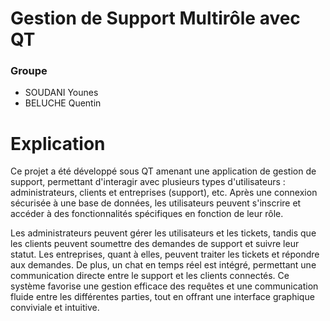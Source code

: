 # Gestion de Support Multirôle avec QT

### Groupe
- SOUDANI Younes
- BELUCHE Quentin

# Explication
Ce projet a été développé sous QT amenant une application de gestion de support, permettant d'interagir avec plusieurs types d'utilisateurs : administrateurs, clients et entreprises (support), etc. Après une connexion sécurisée à une base de données, les utilisateurs peuvent s'inscrire et accéder à des fonctionnalités spécifiques en fonction de leur rôle.

Les administrateurs peuvent gérer les utilisateurs et les tickets, tandis que les clients peuvent soumettre des demandes de support et suivre leur statut. Les entreprises, quant à elles, peuvent traiter les tickets et répondre aux demandes. De plus, un chat en temps réel est intégré, permettant une communication directe entre le support et les clients connectés. Ce système favorise une gestion efficace des requêtes et une communication fluide entre les différentes parties, tout en offrant une interface graphique conviviale et intuitive.
